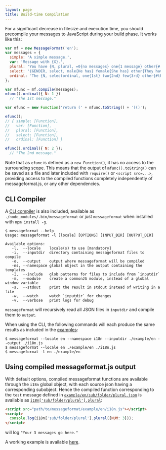 ```yaml
---
layout: page
title: Build-time Compilation
---
```


For a significant decrease in filesize and execution time, you should precompile your messages to JavaScript during your build phase. It works like this:

```js
var mf = new MessageFormat('en');
var messages = {
  simple: 'A simple message.',
  var: 'Message with {X}.',
  plural: 'You have {N, plural, =0{no messages} one{1 message} other{# messages}}.',
  select: '{GENDER, select, male{He has} female{She has} other{They have}} sent you a message.',
  ordinal: 'The {N, selectordinal, one{1st} two{2nd} few{3rd} other{#th}} message.'
};

var mfunc = mf.compile(messages);
mfunc().ordinal({ N: 1 })
  // "The 1st message."

var efunc = new Function('return (' + mfunc.toString() + ')()');

efunc();
// { simple: [Function],
//   var: [Function],
//   plural: [Function],
//   select: [Function],
//   ordinal: [Function] }

efunc().ordinal({ N: 2 });
  // "The 2nd message."
```

Note that as `efunc` is defined as a `new Function()`, it has no access to the surrounding scope. This means that the output of `mfunc().toString()` can be saved as a file and later included with `require()` or `<script src=...>`, providing access to the compiled functions completely independently of messageformat.js, or any other dependencies.


## CLI Compiler

A [CLI compiler](https://github.com/messageformat/messageformat.js/tree/master/bin/messageformat.js) is also included, available as `./node_modules/.bin/messageformat` or just `messageformat` when installed with `npm install -g`.

```text
$ messageformat --help
Usage: messageformat -l [locale] [OPTIONS] [INPUT_DIR] [OUTPUT_DIR]

Available options:
   -l,	--locale	locale(s) to use [mandatory]
   -i,	--inputdir	directory containing messageformat files to compile
   -o,	--output	output where messageformat will be compiled
   -ns,	--namespace	global object in the output containing the templates
   -I,	--include	glob patterns for files to include from `inputdir`
   -m,	--module	create a commonJS module, instead of a global window variable
   -s,	--stdout	print the result in stdout instead of writing in a file
   -w,	--watch  	watch `inputdir` for changes
   -v,	--verbose	print logs for debug
```

`messageformat` will recursively read all JSON files in `inputdir` and compile them to `output`.

When using the CLI, the following commands will each produce the same results as included in the [examples](https://github.com/messageformat/messageformat.js/tree/master/example/en):

```
$ messageformat --locale en --namespace i18n --inputdir ./example/en --output ./i18n.js
$ messageformat --locale en ./example/en ./i18n.js
$ messageformat -l en ./example/en
```


## Using compiled messageformat.js output

With default options, compiled messageformat functions are available through the `i18n` global object, with each source json having a corresponding subobject. Hence the compiled function corresponding to the `test` message defined in [`example/en/sub/folder/plural.json`](https://github.com/messageformat/messageformat.js/tree/master/example/en/sub/folder/plural.json) is available as [`i18n['sub/folder/plural'].plural`](https://github.com/messageformat/messageformat.js/tree/master/example/en/i18n.js):

```html
<script src="path/to/messageformat/example/en/i18n.js"></script>
<script>
  console.log(i18n['sub/folder/plural'].plural({NUM: 3}));
</script>
```
will log `"Your 3 messages go here."`

A working example is available [here](/messageformat.js/example/index.html).
